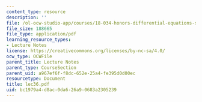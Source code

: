 ```yaml
---
content_type: resource
description: ''
file: /ol-ocw-studio-app/courses/18-034-honors-differential-equations-spring-2004/bc1979a4d8ac0da626a90683a2305239_lec36.pdf
file_size: 188665
file_type: application/pdf
learning_resource_types:
- Lecture Notes
license: https://creativecommons.org/licenses/by-nc-sa/4.0/
ocw_type: OCWFile
parent_title: Lecture Notes
parent_type: CourseSection
parent_uid: a967ef6f-f8dc-652e-25a4-fe395d0d00ec
resourcetype: Document
title: lec36.pdf
uid: bc1979a4-d8ac-0da6-26a9-0683a2305239
---
```

